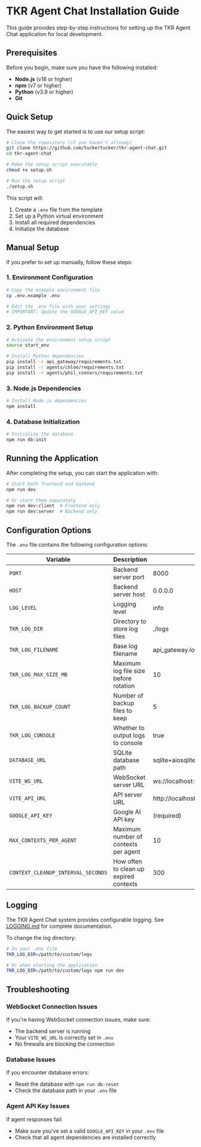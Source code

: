 # TKR Agent Chat Installation Guide

This guide provides step-by-step instructions for setting up the TKR Agent Chat application for local development.

## Prerequisites

Before you begin, make sure you have the following installed:

- **Node.js** (v16 or higher)
- **npm** (v7 or higher)
- **Python** (v3.9 or higher)
- **Git**

## Quick Setup

The easiest way to get started is to use our setup script:

```bash
# Clone the repository (if you haven't already)
git clone https://github.com/tuckertucker/tkr-agent-chat.git
cd tkr-agent-chat

# Make the setup script executable
chmod +x setup.sh

# Run the setup script
./setup.sh
```

This script will:
1. Create a `.env` file from the template
2. Set up a Python virtual environment
3. Install all required dependencies
4. Initialize the database

## Manual Setup

If you prefer to set up manually, follow these steps:

### 1. Environment Configuration

```bash
# Copy the example environment file
cp .env.example .env

# Edit the .env file with your settings
# IMPORTANT: Update the GOOGLE_API_KEY value
```

### 2. Python Environment Setup

```bash
# Activate the environment setup script
source start_env

# Install Python dependencies
pip install -r api_gateway/requirements.txt
pip install -r agents/chloe/requirements.txt
pip install -r agents/phil_connors/requirements.txt
```

### 3. Node.js Dependencies

```bash
# Install Node.js dependencies
npm install
```

### 4. Database Initialization

```bash
# Initialize the database
npm run db:init
```

## Running the Application

After completing the setup, you can start the application with:

```bash
# Start both frontend and backend
npm run dev

# Or start them separately
npm run dev:client  # Frontend only
npm run dev:server  # Backend only
```

## Configuration Options

The `.env` file contains the following configuration options:

| Variable | Description | Default |
|----------|-------------|---------|
| `PORT` | Backend server port | 8000 |
| `HOST` | Backend server host | 0.0.0.0 |
| `LOG_LEVEL` | Logging level | info |
| `TKR_LOG_DIR` | Directory to store log files | ./logs |
| `TKR_LOG_FILENAME` | Base log filename | api_gateway.log |
| `TKR_LOG_MAX_SIZE_MB` | Maximum log file size before rotation | 10 |
| `TKR_LOG_BACKUP_COUNT` | Number of backup files to keep | 5 |
| `TKR_LOG_CONSOLE` | Whether to output logs to console | true |
| `DATABASE_URL` | SQLite database path | sqlite+aiosqlite:///api_gateway/chats/chat_database.db |
| `VITE_WS_URL` | WebSocket server URL | ws://localhost:8000 |
| `VITE_API_URL` | API server URL | http://localhost:8000 |
| `GOOGLE_API_KEY` | Google AI API key | (required) |
| `MAX_CONTEXTS_PER_AGENT` | Maximum number of contexts per agent | 10 |
| `CONTEXT_CLEANUP_INTERVAL_SECONDS` | How often to clean up expired contexts | 300 |

## Logging

The TKR Agent Chat system provides configurable logging. See [LOGGING.md](docs/LOGGING.md) for complete documentation.

To change the log directory:

```bash
# In your .env file
TKR_LOG_DIR=/path/to/custom/logs

# Or when starting the application
TKR_LOG_DIR=/path/to/custom/logs npm run dev
```

## Troubleshooting

### WebSocket Connection Issues

If you're having WebSocket connection issues, make sure:
- The backend server is running
- Your `VITE_WS_URL` is correctly set in `.env`
- No firewalls are blocking the connection

### Database Issues

If you encounter database errors:
- Reset the database with `npm run db:reset`
- Check the database path in your `.env` file

### Agent API Key Issues

If agent responses fail:
- Make sure you've set a valid `GOOGLE_API_KEY` in your `.env` file
- Check that all agent dependencies are installed correctly
